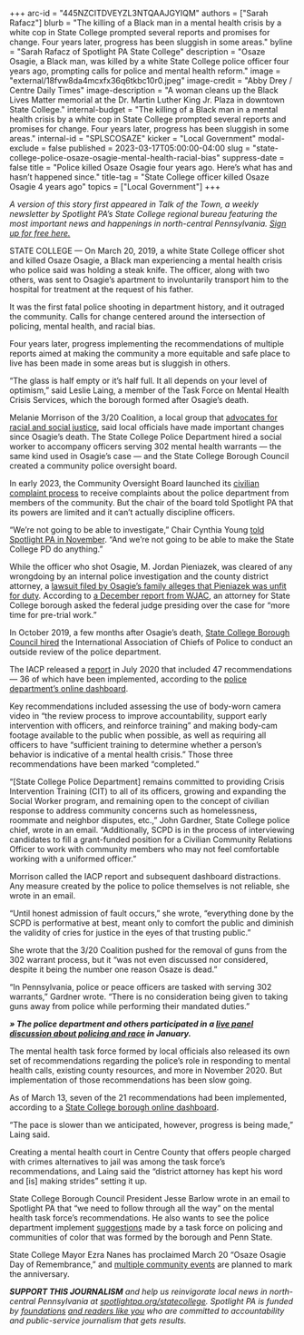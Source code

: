 +++
arc-id = "445NZCITDVEYZL3NTQAAJGYIQM"
authors = ["Sarah Rafacz"]
blurb = "The killing of a Black man in a mental health crisis by a white cop in State College prompted several reports and promises for change. Four years later, progress has been sluggish in some areas."
byline = "Sarah Rafacz of Spotlight PA State College"
description = "Osaze Osagie, a Black man, was killed by a white State College police officer four years ago, prompting calls for police and mental health reform."
image = "external/18fvw8da4mcxfx36q6tkbc10r0.jpeg"
image-credit = "Abby Drey / Centre Daily Times"
image-description = "A woman cleans up the Black Lives Matter memorial at the Dr. Martin Luther King Jr. Plaza in downtown State College."
internal-budget = "The killing of a Black man in a mental health crisis by a white cop in State College prompted several reports and promises for change. Four years later, progress has been sluggish in some areas."
internal-id = "SPLSCOSAZE"
kicker = "Local Government"
modal-exclude = false
published = 2023-03-17T05:00:00-04:00
slug = "state-college-police-osaze-osagie-mental-health-racial-bias"
suppress-date = false
title = "Police killed Osaze Osagie four years ago. Here’s what has and hasn’t happened since."
title-tag = "State College officer killed Osaze Osagie 4 years ago"
topics = ["Local Government"]
+++

<i>A version of this story first appeared in Talk of the Town, a weekly newsletter by Spotlight PA’s State College regional bureau featuring the most important news and happenings in north-central Pennsylvania. </i><a href="https://www.spotlightpa.org/newsletters"><i>Sign up for free here.</i></a>

STATE COLLEGE — On March 20, 2019, a white State College officer shot and killed Osaze Osagie, a Black man experiencing a mental health crisis who police said was holding a steak knife. The officer, along with two others, was sent to Osagie’s apartment to involuntarily transport him to the hospital for treatment at the request of his father.

It was the first fatal police shooting in department history, and it outraged the community. Calls for change centered around the intersection of policing, mental health, and racial bias.

Four years later, progress implementing the recommendations of multiple reports aimed at making the community a more equitable and safe place to live has been made in some areas but is sluggish in others.

“The glass is half empty or it’s half full. It all depends on your level of optimism,” said Leslie Laing, a member of the Task Force on Mental Health Crisis Services, which the borough formed after Osagie’s death.

<script src="https://www.spotlightpa.org/embed.js" async></script><div data-spl-embed-version="1" data-spl-src="https://www.spotlightpa.org/embeds/newsletter/?cta=Sign%20up%20for%20our%20new%20regional%20newsletter%2C%20%3Cb%3ETalk%20of%20the%20Town%3C%2Fb%3E%2C%20and%20get%20all%20the%20news%20and%20notes%20from%20State%20College%20and%20north-central%20PA.&button=Sign%20Up%20Now&preselect=state_college&eyebrow=DON'T%20MISS%20A%20BEAT"></div>

Melanie Morrison of the 3/20 Coalition, a local group that <a href="https://320coalition.org/about/">advocates for racial and social justice</a>, said local officials have made important changes since Osagie’s death. The State College Police Department hired a social worker to accompany officers serving 302 mental health warrants — the same kind used in Osagie’s case — and the State College Borough Council created a community police oversight board.

In early 2023, the Community Oversight Board launched its <a href="https://www.spotlightpa.org/statecollege/2022/11/state-college-police-osaze-osagie-complaint-oversight/">civilian complaint process</a> to receive complaints about the police department from members of the community. But the chair of the board told Spotlight PA that its powers are limited and it can’t actually discipline officers.

“We’re not going to be able to investigate,” Chair Cynthia Young <a href="https://www.spotlightpa.org/statecollege/2022/11/state-college-police-osaze-osagie-complaint-oversight/">told Spotlight PA in November</a>. “And we’re not going to be able to make the State College PD do anything.”

While the officer who shot Osagie, M. Jordan Pieniazek, was cleared of any wrongdoing by an internal police investigation and the county district attorney, a <a href="https://radio.wpsu.org/crime-and-law-enforcement/2021-01-27/lawsuit-alleges-scpd-officer-who-fatally-shot-osagie-was-unfit-for-duty-borough-pushes-back">lawsuit filed by Osagie’s family alleges that Pieniazek was unfit for duty</a>. According to <a href="https://wjactv.com/news/local/lawyer-in-osaze-osagie-lawsuit-requests-more-time-to-complete-the-discovery-process">a December report from WJAC</a>, an attorney for State College borough asked the federal judge presiding over the case for “more time for pre-trial work.”

In October 2019, a few months after Osagie’s death, <a href="https://www.centredaily.com/news/local/article236219963.html">State College Borough Council hired</a> the International Association of Chiefs of Police to conduct an outside review of the police department.

The IACP released a <a href="https://content.civicplus.com/api/assets/ad53414d-623b-42b3-8a5e-4ba3a6acd75d?cache=3600">report</a> in July 2020 that included 47 recommendations — 36 of which have been implemented, according to the <a href="https://performance.envisio.com/dashboard/statecollege1458">police department’s online dashboard</a>.

Key recommendations included assessing the use of body-worn camera video in “the review process to improve accountability, support early intervention with officers, and reinforce training” and making body-cam footage available to the public when possible, as well as requiring all officers to have “sufficient training to determine whether a person’s behavior is indicative of a mental health crisis.” Those three recommendations have been marked “completed.”

“[State College Police Department] remains committed to providing Crisis Intervention Training (CIT) to all of its officers, growing and expanding the Social Worker program, and remaining open to the concept of civilian response to address community concerns such as homelessness, roommate and neighbor disputes, etc.,” John Gardner, State College police chief, wrote in an email. “Additionally, SCPD is in the process of interviewing candidates to fill a grant-funded position for a Civilian Community Relations Officer to work with community members who may not feel comfortable working with a uniformed officer.”

Morrison called the IACP report and subsequent dashboard distractions. Any measure created by the police to police themselves is not reliable, she wrote in an email.

“Until honest admission of fault occurs,” she wrote, “everything done by the SCPD is performative at best, meant only to comfort the public and diminish the validity of cries for justice in the eyes of that trusting public.”

She wrote that the 3/20 Coalition pushed for the removal of guns from the 302 warrant process, but it “was not even discussed nor considered, despite it being the number one reason Osaze is dead.”

“In Pennsylvania, police or peace officers are tasked with serving 302 warrants,” Gardner wrote. “There is no consideration being given to taking guns away from police while performing their mandated duties.”

<script src="https://www.spotlightpa.org/embed.js" async></script><div data-spl-embed-version="1" data-spl-src="https://www.spotlightpa.org/embeds/cta/?eyebrow=Support%20Spotlight%20PA%20in%20State%20College&url=https%3A%2F%2Fcheckout.fundjournalism.org%2Fmemberform%3Forg_id%3Dspotlightpa%26theme%3Dcentrecounty%26campaign%3D7015G0000013pZnQAI&body=Support%20Spotlight%20PA's%20journalism%20in%20State%20College%20%26%20north-central%20Pa.%20and%20%3Cb%3E%20all%20gifts%20will%20be%20DOUBLED%20until%20March%2025%3C%2Fb%3E%20thanks%20to%20a%20generous%20matching%20gift%20from%20The%20Benter%20Foundation%20in%20Pittsburgh.&cta=Click%20to%20Contribute"></div>

<i><b>» The police department and others participated in a </b></i><a href="https://thestatetheatre.org/events/community-conversations-series-the-intersection-of-policing-and-race/"><i><b>live panel discussion about policing and race</b></i></a><i><b> in January.</b></i>

The mental health task force formed by local officials also released its own set of recommendations regarding the police’s role in responding to mental health calls, existing county resources, and more in November 2020. But implementation of those recommendations has been slow going.

As of March 13, seven of the 21 recommendations had been implemented, according to a <a href="https://performance.envisio.com/dashboard/MHTF">State College borough online dashboard</a>.

“The pace is slower than we anticipated, however, progress is being made,” Laing said.

Creating a mental health court in Centre County that offers people charged with crimes alternatives to jail was among the task force’s recommendations, and Laing said the “district attorney has kept his word and [is] making strides” setting it up.

State College Borough Council President Jesse Barlow wrote in an email to Spotlight PA that “we need to follow through all the way” on the mental health task force’s recommendations. He also wants to see the police department implement <a href="https://www.dept.psu.edu/ur/newsdocuments/2021-Task-Force-on-Policing-and-Communities-of-Color_Draft-Report.pdf">suggestions</a> made by a task force on policing and communities of color that was formed by the borough and Penn State.

State College Mayor Ezra Nanes has proclaimed March 20 “Osaze Osagie Day of Remembrance,” and <a href="https://www.collegian.psu.edu/news/borough/fourward-not-fourgotten-events-plan-to-honor-the-4-year-anniversary-of-osazie-osagies-death/article_d5fb049c-c137-11ed-a5e5-07ba5a1363bc.html">multiple community events</a> are planned to mark the anniversary.

<i><b>SUPPORT THIS JOURNALISM</b></i><i> and help us reinvigorate local news in north-central Pennsylvania at </i><a href="https://checkout.fundjournalism.org/memberform?org_id=spotlightpa&campaign=7015G0000013pUYQAY&utm_source=www.spotlightpa.org&utm_medium=statecollege:section&utm_campaign=statecollege:main"><i>spotlightpa.org/statecollege</i></a><i>. Spotlight PA is funded by </i><a href="https://www.spotlightpa.org/support"><i>foundations</i></a><i> </i><a href="https://www.spotlightpa.org/support"><i>and readers like you</i></a><i> who are committed to accountability and public-service journalism that gets results.</i>
